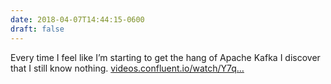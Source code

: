 ```yaml
---
date: 2018-04-07T14:44:15-0600
draft: false
---
```


Every time I feel like I’m starting to get the hang of Apache Kafka I discover that I still know nothing. [videos.confluent.io/watch/Y7q…](https://videos.confluent.io/watch/Y7q2zGJqow599bZghn2r4m)

